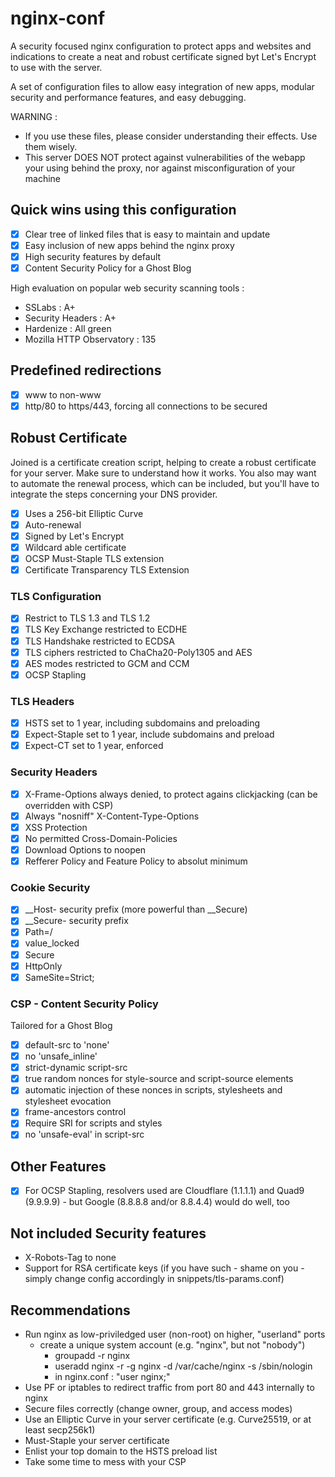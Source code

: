 # nginx-conf

A security focused nginx configuration to protect apps and websites and indications to create a neat and robust certificate signed byt Let's Encrypt to use with the server.

A set of configuration files to allow easy integration of new apps, modular security and performance features, and easy debugging.

WARNING :

- If you use these files, please consider understanding their effects. Use them wisely.
- This server DOES NOT protect against vulnerabilities of the webapp your using behind the proxy, nor against misconfiguration of your machine

## Quick wins using this configuration

- [x] Clear tree of linked files that is easy to maintain and update
- [x] Easy inclusion of new apps behind the nginx proxy
- [x] High security features by default
- [x] Content Security Policy for a Ghost Blog

High evaluation on popular web security scanning tools :

- SSLabs : A+
- Security Headers : A+
- Hardenize : All green
- Mozilla HTTP Observatory : 135

## Predefined redirections

- [x] www to non-www
- [x] http/80 to https/443, forcing all connections to be secured

## Robust Certificate

Joined is a certificate creation script, helping to create a robust certificate for your server.
Make sure to understand how it works. You also may want to automate the renewal process, which can be included, but you'll have to integrate the steps concerning your DNS provider.

- [x] Uses a 256-bit Elliptic Curve
- [x] Auto-renewal
- [x] Signed by Let's Encrypt
- [x] Wildcard able certificate
- [x] OCSP Must-Staple TLS extension
- [x] Certificate Transparency TLS Extension

### TLS Configuration

- [x] Restrict to TLS 1.3 and TLS 1.2
- [x] TLS Key Exchange restricted to ECDHE
- [x] TLS Handshake restricted to ECDSA
- [x] TLS ciphers restricted to ChaCha20-Poly1305 and AES
- [x] AES modes restricted to GCM and CCM
- [x] OCSP Stapling

### TLS Headers

- [x] HSTS set to 1 year, including subdomains and preloading
- [x] Expect-Staple set to 1 year, include subdomains and preload
- [x] Expect-CT set to 1 year, enforced

### Security Headers

- [x] X-Frame-Options always denied, to protect agains clickjacking (can be overridden with CSP)
- [x] Always "nosniff" X-Content-Type-Options
- [x] XSS Protection
- [x] No permitted Cross-Domain-Policies
- [x] Download Options to noopen
- [x] Refferer Policy and Feature Policy to absolut minimum

### Cookie Security

- [x] __Host- security prefix (more powerful than __Secure)
- [x] __Secure- security prefix
- [x] Path=/
- [x] value_locked
- [x] Secure
- [x] HttpOnly
- [x] SameSite=Strict;

### CSP - Content Security Policy

Tailored for a Ghost Blog

- [x] default-src to 'none'
- [x] no 'unsafe_inline'
- [x] strict-dynamic script-src
- [x] true random nonces for style-source and script-source elements
- [x] automatic injection of these nonces in scripts, stylesheets and stylesheet evocation
- [x] frame-ancestors control
- [x] Require SRI for scripts and styles
- [x] no 'unsafe-eval' in script-src

## Other Features

- [x] For OCSP Stapling, resolvers used are Cloudflare (1.1.1.1) and Quad9 (9.9.9.9) - but Google (8.8.8.8 and/or 8.8.4.4) would do well, too

## Not included Security features

- X-Robots-Tag to none
- Support for RSA certificate keys (if you have such - shame on you - simply change config accordingly in snippets/tls-params.conf)

## Recommendations

- Run nginx as low-priviledged user (non-root) on higher, "userland" ports
  - create a unique system account (e.g. "nginx", but not "nobody")
    - groupadd -r nginx
    - useradd nginx -r -g nginx -d /var/cache/nginx -s /sbin/nologin
    - in nginx.conf : "user nginx;"
- Use PF or iptables to redirect traffic from port 80 and 443 internally to nginx
- Secure files correctly (change owner, group, and access modes)
- Use an Elliptic Curve in your server certificate (e.g. Curve25519, or at least secp256k1)
- Must-Staple your server certificate
- Enlist your top domain to the HSTS preload list
- Take some time to mess with your CSP